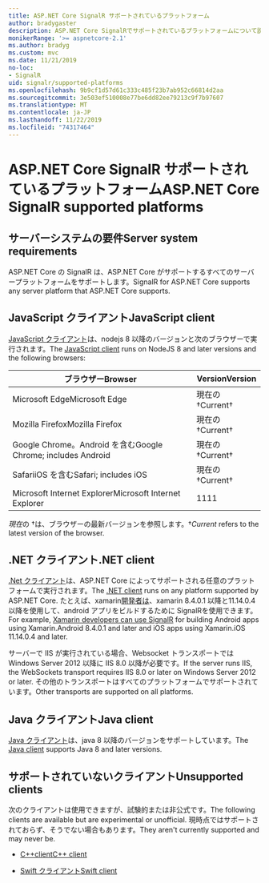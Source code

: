 ```yaml
---
title: ASP.NET Core SignalR サポートされているプラットフォーム
author: bradygaster
description: ASP.NET Core SignalRでサポートされているプラットフォームについて説明します。
monikerRange: '>= aspnetcore-2.1'
ms.author: bradyg
ms.custom: mvc
ms.date: 11/21/2019
no-loc:
- SignalR
uid: signalr/supported-platforms
ms.openlocfilehash: 9b9cf1d57d61c333c485f23b7ab952c66814d2aa
ms.sourcegitcommit: 3e503ef510008e77be6dd82ee79213c9f7b97607
ms.translationtype: MT
ms.contentlocale: ja-JP
ms.lasthandoff: 11/22/2019
ms.locfileid: "74317464"
---
```

# <a name="aspnet-core-opno-locsignalr-supported-platforms"></a><span data-ttu-id="61971-103">ASP.NET Core SignalR サポートされているプラットフォーム</span><span class="sxs-lookup"><span data-stu-id="61971-103">ASP.NET Core SignalR supported platforms</span></span>

## <a name="server-system-requirements"></a><span data-ttu-id="61971-104">サーバーシステムの要件</span><span class="sxs-lookup"><span data-stu-id="61971-104">Server system requirements</span></span>

<span data-ttu-id="61971-105">ASP.NET Core の SignalR は、ASP.NET Core がサポートするすべてのサーバープラットフォームをサポートします。</span><span class="sxs-lookup"><span data-stu-id="61971-105">SignalR for ASP.NET Core supports any server platform that ASP.NET Core supports.</span></span>

## <a name="javascript-client"></a><span data-ttu-id="61971-106">JavaScript クライアント</span><span class="sxs-lookup"><span data-stu-id="61971-106">JavaScript client</span></span>

<span data-ttu-id="61971-107">[JavaScript クライアント](xref:signalr/javascript-client)は、nodejs 8 以降のバージョンと次のブラウザーで実行されます。</span><span class="sxs-lookup"><span data-stu-id="61971-107">The [JavaScript client](xref:signalr/javascript-client) runs on NodeJS 8 and later versions and the following browsers:</span></span>

| <span data-ttu-id="61971-108">ブラウザー</span><span class="sxs-lookup"><span data-stu-id="61971-108">Browser</span></span>                         | <span data-ttu-id="61971-109">Version</span><span class="sxs-lookup"><span data-stu-id="61971-109">Version</span></span>         |
| ------------------------------- | --------------- |
| <span data-ttu-id="61971-110">Microsoft Edge</span><span class="sxs-lookup"><span data-stu-id="61971-110">Microsoft Edge</span></span>                  | <span data-ttu-id="61971-111">現在の&dagger;</span><span class="sxs-lookup"><span data-stu-id="61971-111">Current&dagger;</span></span> |
| <span data-ttu-id="61971-112">Mozilla Firefox</span><span class="sxs-lookup"><span data-stu-id="61971-112">Mozilla Firefox</span></span>                 | <span data-ttu-id="61971-113">現在の&dagger;</span><span class="sxs-lookup"><span data-stu-id="61971-113">Current&dagger;</span></span> |
| <span data-ttu-id="61971-114">Google Chrome。Android を含む</span><span class="sxs-lookup"><span data-stu-id="61971-114">Google Chrome; includes Android</span></span> | <span data-ttu-id="61971-115">現在の&dagger;</span><span class="sxs-lookup"><span data-stu-id="61971-115">Current&dagger;</span></span> |
| <span data-ttu-id="61971-116">SafariiOS を含む</span><span class="sxs-lookup"><span data-stu-id="61971-116">Safari; includes iOS</span></span>            | <span data-ttu-id="61971-117">現在の&dagger;</span><span class="sxs-lookup"><span data-stu-id="61971-117">Current&dagger;</span></span> |
| <span data-ttu-id="61971-118">Microsoft Internet Explorer</span><span class="sxs-lookup"><span data-stu-id="61971-118">Microsoft Internet Explorer</span></span>     | <span data-ttu-id="61971-119">11</span><span class="sxs-lookup"><span data-stu-id="61971-119">11</span></span>              |

<span data-ttu-id="61971-120">*現在*の &dagger;は、ブラウザーの最新バージョンを参照します。</span><span class="sxs-lookup"><span data-stu-id="61971-120">&dagger;*Current* refers to the latest version of the browser.</span></span>

## <a name="net-client"></a><span data-ttu-id="61971-121">.NET クライアント</span><span class="sxs-lookup"><span data-stu-id="61971-121">.NET client</span></span>

<span data-ttu-id="61971-122">[.Net クライアント](xref:signalr/dotnet-client)は、ASP.NET Core によってサポートされる任意のプラットフォームで実行されます。</span><span class="sxs-lookup"><span data-stu-id="61971-122">The [.NET client](xref:signalr/dotnet-client) runs on any platform supported by ASP.NET Core.</span></span> <span data-ttu-id="61971-123">たとえば、xamarin[開発者は](https://github.com/aspnet/Announcements/issues/305)、xamarin 8.4.0.1 以降と11.14.0.4 以降を使用して、android アプリをビルドするために SignalRを使用できます。</span><span class="sxs-lookup"><span data-stu-id="61971-123">For example, [Xamarin developers can use SignalR](https://github.com/aspnet/Announcements/issues/305) for building Android apps using Xamarin.Android 8.4.0.1 and later and iOS apps using Xamarin.iOS 11.14.0.4 and later.</span></span>

<span data-ttu-id="61971-124">サーバーで IIS が実行されている場合、Websocket トランスポートでは Windows Server 2012 以降に IIS 8.0 以降が必要です。</span><span class="sxs-lookup"><span data-stu-id="61971-124">If the server runs IIS, the WebSockets transport requires IIS 8.0 or later on Windows Server 2012 or later.</span></span> <span data-ttu-id="61971-125">その他のトランスポートはすべてのプラットフォームでサポートされています。</span><span class="sxs-lookup"><span data-stu-id="61971-125">Other transports are supported on all platforms.</span></span>

## <a name="java-client"></a><span data-ttu-id="61971-126">Java クライアント</span><span class="sxs-lookup"><span data-stu-id="61971-126">Java client</span></span>

<span data-ttu-id="61971-127">[Java クライアント](xref:signalr/java-client)は、java 8 以降のバージョンをサポートしています。</span><span class="sxs-lookup"><span data-stu-id="61971-127">The [Java client](xref:signalr/java-client) supports Java 8 and later versions.</span></span>

## <a name="unsupported-clients"></a><span data-ttu-id="61971-128">サポートされていないクライアント</span><span class="sxs-lookup"><span data-stu-id="61971-128">Unsupported clients</span></span>

<span data-ttu-id="61971-129">次のクライアントは使用できますが、試験的または非公式です。</span><span class="sxs-lookup"><span data-stu-id="61971-129">The following clients are available but are experimental or unofficial.</span></span> <span data-ttu-id="61971-130">現時点ではサポートされておらず、そうでない場合もあります。</span><span class="sxs-lookup"><span data-stu-id="61971-130">They aren't currently supported and may never be.</span></span>

* <span data-ttu-id="61971-131">[C++client](https://github.com/aspnet/SignalR/tree/master/clients/cpp)</span><span class="sxs-lookup"><span data-stu-id="61971-131">[C++ client](https://github.com/aspnet/SignalR/tree/master/clients/cpp)</span></span>

* <span data-ttu-id="61971-132">[Swift クライアント](https://github.com/moozzyk/SignalR-Client-Swift)</span><span class="sxs-lookup"><span data-stu-id="61971-132">[Swift client](https://github.com/moozzyk/SignalR-Client-Swift)</span></span>
